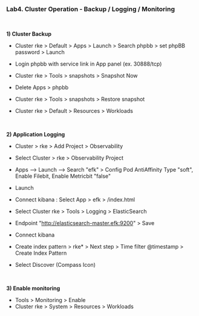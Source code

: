 ### Lab4. Cluster Operation - Backup / Logging / Monitoring

&nbsp;

**1) Cluster Backup**

- Cluster rke > Default > Apps > Launch > Search phpbb > set phpBB password > Launch
- Login phpbb with service link in App panel (ex. 30888/tcp)
- Cluster rke > Tools > snapshots > Snapshot Now

- Delete Apps > phpbb

- Cluster rke > Tools > snapshots > Restore snapshot
- Cluster rke > Default > Resources > Workloads

&nbsp;

**2) Application Logging**

- Cluster > rke > Add Project > Observability
- Select Cluster > rke > Observability Project
- Apps --> Launch --> Search "efk" > Config Pod AntiAffinity Type "soft", Enable Filebit, Enable Metricbit "false"
- Launch
- Connect kibana  : Select App > efk > /index.html

- Select Cluster rke > Tools > Logging > ElasticSearch
- Endpoint "http://elasticsearch-master.efk:9200" > Save

- Connect kibana
- Create index pattern > rke* > Next step > Time filter @timestamp > Create Index Pattern
- Select Discover (Compass Icon)

&nbsp;

**3) Enable monitoring**

- Tools > Monitoring > Enable
- Cluster rke > System > Resources > Workloads

